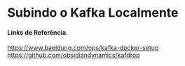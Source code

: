 # Subindo o Kafka Localmente
















#### Links de Referência.
https://www.baeldung.com/ops/kafka-docker-setup
https://github.com/obsidiandynamics/kafdrop
